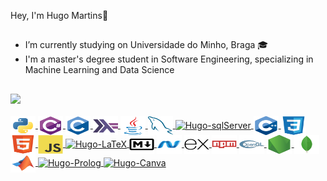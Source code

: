 Hey, I'm Hugo Martins🔴
##
- I’m currently studying on Universidade do Minho, Braga 🎓
- I'm a master's degree student in Software Engineering, specializing in Machine Learning and Data Science
##
<div>
  <a href="https://github.com/hugomartins22">
  <img height="180em" src="https://github-readme-stats.vercel.app/api/top-langs/?username=hugomartins22&layout=compact&langs_count=16&theme=noctis_minimus"/>
<div style="display: inline_block"><br> 
  <img align="center" alt="Hugo-Python" height="30" width="40" src="https://raw.githubusercontent.com/devicons/devicon/master/icons/python/python-original.svg">
  <img align="center" alt="Hugo-Csharp" height="30" width="40" src="https://raw.githubusercontent.com/devicons/devicon/master/icons/csharp/csharp-original.svg">
  <img align="center" alt="Hugo-C" height="30" width="40" src="https://raw.githubusercontent.com/devicons/devicon/master/icons/c/c-original.svg">
  <img align="center" alt="Hugo-Haskell" height="30" width="40" src="https://raw.githubusercontent.com/devicons/devicon/master/icons/haskell/haskell-original.svg">
  <img align="center" alt="Hugo-Java" height="30" width="40" src="https://raw.githubusercontent.com/devicons/devicon/master/icons/java/java-original.svg">
  <img align="center" alt="Hugo-mysql" height="30" width="40" src="https://raw.githubusercontent.com/devicons/devicon/master/icons/mysql/mysql-original.svg">
  <img align="center" alt="Hugo-sqlServer" height="30" width="40" src="https://www.svgrepo.com/show/303229/microsoft-sql-server-logo.svg">
  <img align="center" alt="Hugo-Cplusplus" height="30" width="40" src="https://raw.githubusercontent.com/devicons/devicon/master/icons/cplusplus/cplusplus-original.svg">
  <img align="center" alt="Hugo-CSS3" height="30" width="40" src="https://raw.githubusercontent.com/devicons/devicon/master/icons/css3/css3-original.svg">
  <img align="center" alt="Hugo-HTML5" height="30" width="40" src="https://raw.githubusercontent.com/devicons/devicon/master/icons/html5/html5-original.svg">
  <img align="center" alt="Hugo-JavaScript" height="30" width="40" src="https://raw.githubusercontent.com/devicons/devicon/master/icons/javascript/javascript-original.svg">
  <img align="center" alt="Hugo-LaTeX" height="30" width="40" src="https://cdn.jsdelivr.net/gh/devicons/devicon/icons/latex/latex-original.svg">
  <img align="center" alt="Hugo-Markdown" height="30" width="40" src="https://raw.githubusercontent.com/devicons/devicon/master/icons/markdown/markdown-original.svg">
  <img align="center" alt="Hugo-dotnet" height="30" width="40" src="https://raw.githubusercontent.com/devicons/devicon/master/icons/dot-net/dot-net-original.svg">
  <img align="center" alt="Hugo-ExpressJS" height="30" width="40" src="https://raw.githubusercontent.com/devicons/devicon/master/icons/express/express-original.svg">
  <img align="center" alt="Hugo-NPM" height="30" width="40" src="https://raw.githubusercontent.com/devicons/devicon/master/icons/npm/npm-original-wordmark.svg">
  <img align="center" alt="Hugo-OpenGL" height="30" width="40" src="https://raw.githubusercontent.com/devicons/devicon/master/icons/opengl/opengl-original.svg">
  <img align="center" alt="Hugo-NodeJS" height="30" width="40" src="https://raw.githubusercontent.com/devicons/devicon/master/icons/nodejs/nodejs-original.svg">
  <img align="center" alt="Hugo-MongoDB" height="30" width="40" src="https://raw.githubusercontent.com/devicons/devicon/master/icons/mongodb/mongodb-original.svg">
  <img align="center" alt="Hugo-MATLAB" height="30" width="40" src="https://raw.githubusercontent.com/devicons/devicon/master/icons/matlab/matlab-original.svg">
  <img align="center" alt="Hugo-Prolog" height="30" width="40" src="https://cdn.jsdelivr.net/gh/devicons/devicon/icons/prolog/prolog-original.svg">
  <img align="center" alt="Hugo-Canva" height="30" width="40" src="https://cdn.jsdelivr.net/gh/devicons/devicon/icons/canva/canva-original.svg">
</div>

